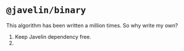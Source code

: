 # `@javelin/binary`

This algorithm has been written a million times. So why write my own?

1) Keep Javelin dependency free.
2) 